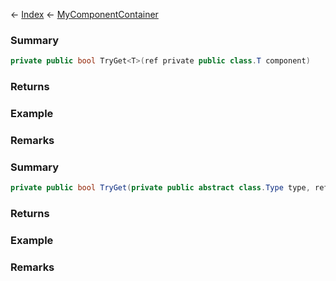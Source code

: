 ← [Index](Api-Index) ← [MyComponentContainer](VRage.Game.Components.MyComponentContainer)

### Summary

```csharp
private public bool TryGet<T>(ref private public class.T component)
```

### Returns

### Example

### Remarks

### Summary

```csharp
private public bool TryGet(private public abstract class.Type type, ref private public abstract class.MyComponentBase component)
```

### Returns

### Example

### Remarks

